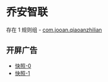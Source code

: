 # 乔安智联

存在 1 规则组 - [com.jooan.qiaoanzhilian](/src/apps/com.jooan.qiaoanzhilian.ts)

## 开屏广告

- [快照-0](https://i.gkd.li/import/13197473)
- [快照-1](https://i.gkd.li/import/import/13223790)

